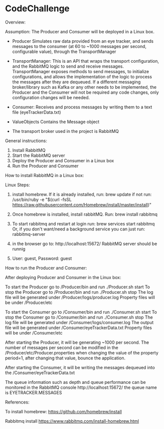 # CodeChallenge

Overview:

Assumption: The Producer and Consumer will be deployed in a Linux box. 

- Producer
    Simulates raw data provided from an eye tracker, and sends messages to the consumer (at 60 to ~1000 messages per second, configurable value),
    through the TransportManager
    
- TransportManager:
    This is an API that wraps the transport configuration, and the RabbitMQ logic to send and receive messages.
    TransportManager exposes methods to send messages, to initialize configurations, and allows the implementation of the logic to process 
    the messages after they are dequeued.
    If a different messaging broker/library such as Kafka or any other needs to be implemented, the Producer and the Consumer will not be required
    any code changes, only configuration changes will be needed.
    
- Consumer:
    Receives and process messages by writing them to a text file (eyeTrackerData.txt) 
    
- ValueObjects
    Contains the Message object    
    
-  The transport broker used in the project is RabbitMQ  


General instructions:

1. Install RabbitMQ
2. Start the RabbitMQ server
3. Deploy the Producer and Consumer in a Linux box
4. Run the Producer and Consumer



How to install RabbitMQ in a Linux box:

Linux Steps:
1. install homebrew. If it is already installed, run: brew update 
   if not run: /usr/bin/ruby -e "$(curl -fsSL https://raw.githubusercontent.com/Homebrew/install/master/install)"
    
2. Once homebrew is installed, install rabbitMQ. Run: brew install rabbitmq

3. To start rabbitmq and restart at login run:
   brew services start rabbitmq
   Or, if you don't want/need a background service you can just run:
   rabbitmq-server

4. in the browser go to: http://localhost:15672/
   RabbitMQ server should be runnig

5. User: guest, Password: guest


How to run the Producer and Consumer:

After deploying Producer and Consumer in the Linux box: 

To start the Producer go to /Producer/bin and run ./Producer.sh start
To stop the Producer go to /Producer/bin and run ./Producer.sh stop
The log file will be generated under /Producer/logs/producer.log
Property files will be under /Producer/etc

To start the Consumer go to /Consumer/bin and run ./Consumer.sh start
To stop the Consumer go to /Consumer/bin and run ./Consumer.sh stop
The log file will be generated under /Consumer/logs/consumer.log
The output file will be generated under /Consumer/eyeTrackerData.txt
Property files will be under /Consumer/etc  
  
After starting the Producer, it will be generating ~1000 per second. The number of messages per second
can be modified in the /Producer/etc/Producer.properties when changing the value of the property period=1,
after changing that value, bounce the application.

After starting the Consumer, it will be writing the messages dequeued into the /Consumer/eyeTrackerData.txt

The queue information such as depth and queue performance can be monitored in the RabbitMQ console http://localhost:15672/
the queue name is EYETRACKER.MESSAGES


References:

To install homebrew:
https://github.com/homebrew/install

Rabbitmq install
https://www.rabbitmq.com/install-homebrew.html
